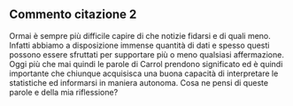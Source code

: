 ## Commento citazione 2

Ormai è sempre più difficile capire di che notizie fidarsi e di quali meno. Infatti abbiamo a disposizione immense quantità di dati e spesso questi possono essere sfruttati per supportare più o meno qualsiasi affermazione. Oggi più che mai quindi le parole di Carrol prendono significato ed è quindi importante che chiunque acquisisca una buona capacità di interpretare le statistiche ed informarsi in maniera autonoma. Cosa ne pensi di queste parole e della mia riflessione?